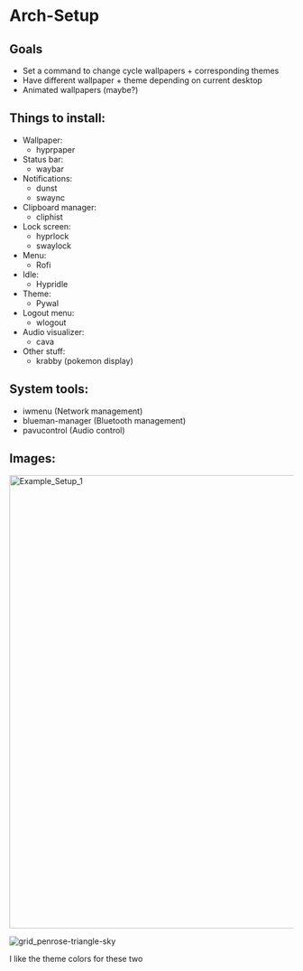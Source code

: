 # Arch-Setup

## Goals

- Set a command to change cycle wallpapers + corresponding themes
- Have different wallpaper + theme depending on current desktop
- Animated wallpapers (maybe?)

## Things to install: 

- Wallpaper:
  - hyprpaper
- Status bar:
  - waybar
- Notifications:
  - dunst
  - swaync
- Clipboard manager:
  - cliphist
- Lock screen:
  - hyprlock
  - swaylock
- Menu:
  - Rofi
- Idle:
  - Hypridle
- Theme:
  - Pywal
- Logout menu:
  - wlogout
- Audio visualizer:
  - cava
- Other stuff:
  - krabby (pokemon display)

## System tools:

- iwmenu (Network management)
- blueman-manager (Bluetooth management)
- pavucontrol (Audio control)

## Images: 

<img width="803" alt="Example_Setup_1" src="https://github.com/user-attachments/assets/98a40c0b-867c-4e77-b922-57af6fd099c6" />

![grid_penrose-triangle-sky](https://github.com/user-attachments/assets/dac804e2-51ed-4b26-b41f-c6c758afd629)

I like the theme colors for these two



